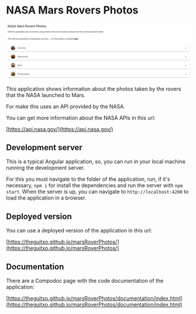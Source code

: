# NASA Mars Rovers Photos

![Screenshot of the application](./screenshot.png)

This application shows information about the photos taken by the rovers that the NASA launched to Mars.

For make this uses an API provided by the NASA.

You can get more information about the NASA APIs in this url:

[https://api.nasa.gov/](https://api.nasa.gov/)

## Development server

This is a typical Angular application, so, you can run in your local machine running the development server.

For this you must navigate to the folder of the application, run, if it's necessary, `npm i` for install the dependencies and run the server with `npm start`. When the server is up, you can navigate to `http://localhost:4200` to load the application in a browser.

## Deployed version

You can use a deployed version of the application in this url:

[https://theguitxo.github.io/marsRoverPhotos/](https://theguitxo.github.io/marsRoverPhotos/)

## Documentation

There are a Compodoc page with the code documentation of the application:

[https://theguitxo.github.io/marsRoverPhotos/documentation/index.html](https://theguitxo.github.io/marsRoverPhotos/documentation/index.html)
